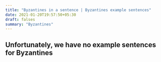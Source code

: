 ```yaml
---
title: "Byzantines in a sentence | Byzantines example sentences"
date: 2021-01-20T19:57:50+05:30
draft: falses
summary: "Byzantines"
---
```

## Unfortunately, we have no example sentences for Byzantines                 
